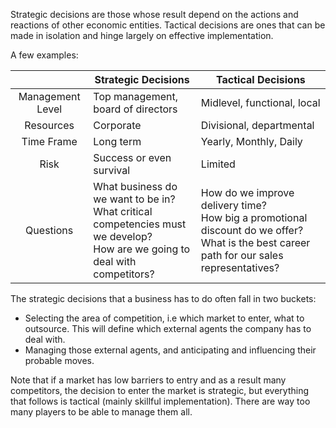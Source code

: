 Strategic decisions are those whose result depend on the actions and reactions of other economic entities. Tactical decisions are ones that can be made in isolation and hinge largely on effective implementation. 

A few examples:

|                  | Strategic Decisions                                                                                                             | Tactical Decisions                                                                                                                             |
|:----------------:|---------------------------------------------------------------------------------------------------------------------------------|------------------------------------------------------------------------------------------------------------------------------------------------|
| Management Level | Top management, board of directors                                                                                              | Midlevel, functional, local                                                                                                                    |
| Resources        | Corporate                                                                                                                       | Divisional, departmental                                                                                                                       |
| Time Frame       | Long term                                                                                                                       | Yearly, Monthly, Daily                                                                                                                         |
| Risk             | Success or even survival                                                                                                        | Limited                                                                                                                                        |
| Questions        | What business do we want to be in?<br>What critical competencies must we develop?<br>How are we going to deal with competitors? | How do we improve delivery time?<br>How big a promotional discount do we offer?<br>What is the best career path for our sales representatives? |


The strategic decisions that a business has to do often fall in two buckets:
- Selecting the area of competition, i.e which market to enter, what to outsource. This will define which external agents the company has to deal with.
- Managing those external agents, and anticipating and influencing their probable moves.

Note that if a market has low barriers to entry and as a result many competitors, the decision to enter the market is strategic, but everything that follows is tactical (mainly skillful implementation). There are way too many players to be able to manage them all.


